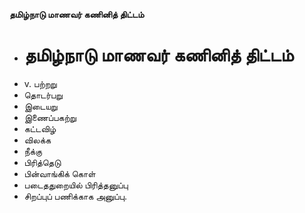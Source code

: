 **தமிழ்நாடு மாணவர் கணினித் திட்டம்**
- # தமிழ்நாடு மாணவர் கணினித் திட்டம்
- v. பற்றறு
- தொடர்பறு
- இடையறு
- இணைப்பகற்று
- கட்டவிழ்
- விலக்க
- நீக்கு
- பிரித்தெடு
- பின்வாங்கிக் கொள்
- படைததுறையில் பிரித்தனுப்பு
- சிறப்புப் பணிக்காக அனுப்பு.

